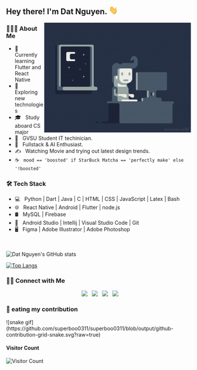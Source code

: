 

<h2> Hey there! I'm Dat Nguyen. <img src="Hi.gif" width="25"></h2>

<img align="right" alt="GIF" src="1.gif" width="400"/>

<!-- https://raw.githubusercontent.com/devSouvik/devSouvik/master/gif3.gif -->

<h3> 👨🏻‍💻 About Me </h3>

- 🔭 &nbsp; Currently learning Flutter and React Native
- 🤔 &nbsp; Exploring new technologies
- 🎓 &nbsp; Study aboard CS major
- 💼 &nbsp; GVSU Student IT techinician.
- 🌱 &nbsp; Fullstack & AI Enthusiast. 
- ✍️ &nbsp; Watching Movie and trying out latest design trends.
- ☕ &nbsp; `mood == 'boosted' if StarBuck Matcha == 'perfectly make' else '!boosted'`

<h3>🛠 Tech Stack</h3>

- 💻 &nbsp; Python | Dart | Java | C | HTML | CSS | JavaScript | Latex | Bash
- 🌐 &nbsp; React Native | Android | Flutter | node.js
- 🛢 &nbsp; MySQL | Firebase 
- 🔧 &nbsp; Android Studio | Intellij | Visual Studio Code | Git
- 🖥 &nbsp; Figma | Adobe Illustrator | Adobe Photoshop 

<br>

![Dat Nguyen's GitHub stats](https://github-readme-stats-zeta-amber.vercel.app/api?username=superboo0311&show_icons=true&theme=nord&count_private=true)

[![Top Langs](https://github-readme-stats-zeta-amber.vercel.app/api/top-langs/?username=superboo0311&langs_count=10&show_icons=true&theme=nord&count_private=true&layout=compact)](https://github.com/superboo0311/github-readme-stats)

<h3> 🤝🏻 Connect with Me </h3>

<p align="center">
&nbsp; <a href="https://www.linkedin.com/in/dat-nguyen-32606917b/" target="_blank" rel="noopener noreferrer"><img src="https://img.icons8.com/plasticine/100/000000/linkedin.png" width="50" /></a>
&nbsp; <a href="mailto:datnguyentien0311@gmail.com" target="_blank" rel="noopener noreferrer"><img src="https://img.icons8.com/plasticine/100/000000/gmail.png"  width="50" /></a>
&nbsp; <a href="https://twitter.com/imtiendat0311" target="_blank" rel="noopener noreferrer"><img src="https://img.icons8.com/plasticine/100/000000/twitter.png" width="50" /></a>  
&nbsp; <a href="https://www.instagram.com/cuocdoithatvui123/" target="_blank" rel="noopener noreferrer"><img src="https://img.icons8.com/plasticine/100/000000/instagram-new.png" width="50" /></a>  
</p>

<h3> 🐍 eating my contribution </h3>
![snake gif](https://github.com/superboo0311/superboo0311/blob/output/github-contribution-grid-snake.svg?raw=true)



<!-- addded on 3rd May 2021 -->

#### **Visitor Count**
 ![Visitor Count](https://profile-counter.glitch.me/{superboo0311}/count.svg)
